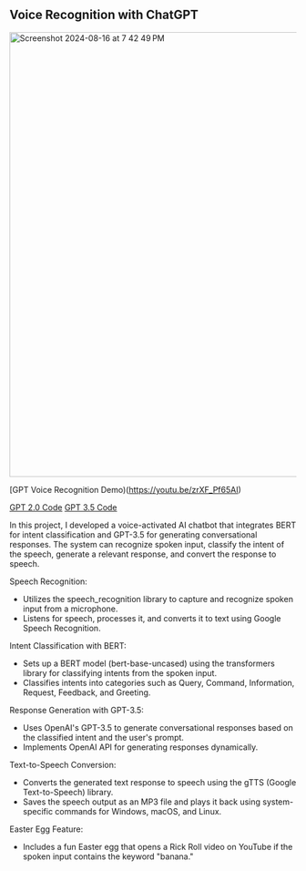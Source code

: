 ## Voice Recognition with ChatGPT

<img width="781" alt="Screenshot 2024-08-16 at 7 42 49 PM" src="https://github.com/user-attachments/assets/537ecdf8-0d70-4a14-9afb-7371cc03725e">

[GPT Voice Recognition Demo)(https://youtu.be/zrXF_Pf65AI)

[GPT 2.0 Code](https://github.com/albertshi31/GPT-Project/blob/main/gpt2_generate.py)
[GPT 3.5 Code](https://github.com/albertshi31/GPT-Project/blob/main/gpt3.5project.py)

In this project, I developed a voice-activated AI chatbot that integrates BERT for intent classification and GPT-3.5 for generating conversational responses. The system can recognize spoken input, classify the intent of the speech, generate a relevant response, and convert the response to speech.

Speech Recognition:
- Utilizes the speech_recognition library to capture and recognize spoken input from a microphone.
- Listens for speech, processes it, and converts it to text using Google Speech Recognition.

Intent Classification with BERT:
- Sets up a BERT model (bert-base-uncased) using the transformers library for classifying intents from the spoken input.
- Classifies intents into categories such as Query, Command, Information, Request, Feedback, and Greeting.

Response Generation with GPT-3.5:
- Uses OpenAI's GPT-3.5 to generate conversational responses based on the classified intent and the user's prompt.
- Implements OpenAI API for generating responses dynamically.

Text-to-Speech Conversion:
- Converts the generated text response to speech using the gTTS (Google Text-to-Speech) library.
- Saves the speech output as an MP3 file and plays it back using system-specific commands for Windows, macOS, and Linux.

Easter Egg Feature:
- Includes a fun Easter egg that opens a Rick Roll video on YouTube if the spoken input contains the keyword "banana."


